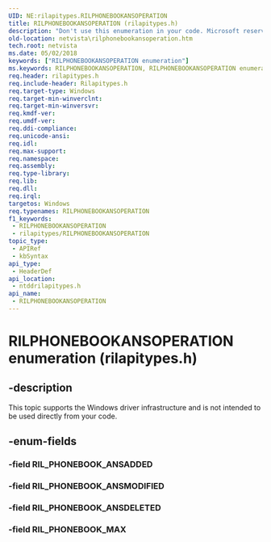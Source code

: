 ```yaml
---
UID: NE:rilapitypes.RILPHONEBOOKANSOPERATION
title: RILPHONEBOOKANSOPERATION (rilapitypes.h)
description: "Don't use this enumeration in your code. Microsoft reserves the RILPHONEBOOKANSOPERATION enumeration for internal use only."
old-location: netvista\rilphonebookansoperation.htm
tech.root: netvista
ms.date: 05/02/2018
keywords: ["RILPHONEBOOKANSOPERATION enumeration"]
ms.keywords: RILPHONEBOOKANSOPERATION, RILPHONEBOOKANSOPERATION enumeration [Network Drivers Starting with Windows Vista], RIL_PHONEBOOK_ANSDELETED, RIL_PHONEBOOK_ANSMODIFIED, RIL_PHONEBOOK_MAX, netvista.rilphonebookansoperation, ntddrilapitypes/RILPHONEBOOKANSOPERATION, ntddrilapitypes/RIL_PHONEBOOK_ANSDELETED, ntddrilapitypes/RIL_PHONEBOOK_ANSMODIFIED, ntddrilapitypes/RIL_PHONEBOOK_MAX
req.header: rilapitypes.h
req.include-header: Rilapitypes.h
req.target-type: Windows
req.target-min-winverclnt: 
req.target-min-winversvr: 
req.kmdf-ver: 
req.umdf-ver: 
req.ddi-compliance: 
req.unicode-ansi: 
req.idl: 
req.max-support: 
req.namespace: 
req.assembly: 
req.type-library: 
req.lib: 
req.dll: 
req.irql: 
targetos: Windows
req.typenames: RILPHONEBOOKANSOPERATION
f1_keywords:
 - RILPHONEBOOKANSOPERATION
 - rilapitypes/RILPHONEBOOKANSOPERATION
topic_type:
 - APIRef
 - kbSyntax
api_type:
 - HeaderDef
api_location:
 - ntddrilapitypes.h
api_name:
 - RILPHONEBOOKANSOPERATION
---
```


# RILPHONEBOOKANSOPERATION enumeration (rilapitypes.h)


## -description

This topic supports the Windows driver infrastructure and is not intended to be used directly from your code.

## -enum-fields

### -field RIL_PHONEBOOK_ANSADDED

### -field RIL_PHONEBOOK_ANSMODIFIED

### -field RIL_PHONEBOOK_ANSDELETED

### -field RIL_PHONEBOOK_MAX

